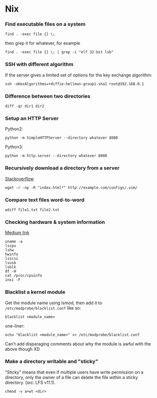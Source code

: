 # Nix

### Find executable files on a system

```
find . -exec file {} \;
```

then grep it for whatever, for example

```
find . -exec file {} \; | grep -i "elf 32-bit lsb"
```

### SSH with different algorithm

If the server gives a limited set of options for the key exchange algorithm:

```
ssh -oKexAlgorithms=+diffie-hellman-group1-sha1 root@192.168.0.1
```

### Difference between two directories

```
diff -qr dir1 dir2
```

### Setup an HTTP Server

Python2:

```
python -m SimpleHTTPServer --directory whatever 8080
```

Python3:

```
python -m http.server --directory whatever 8080
```

### Recursively download a directory from a server

[Stackoverflow](https://stackoverflow.com/questions/273743/using-wget-to-recursively-fetch-a-directory-with-arbitrary-files-in-it)

```
wget -r -np -R "index.html*" http://example.com/configs/.vim/
```

### Compare text files word-to-word

```
wdiff file1.txt file2.txt
```

### Checking hardware & system information

[Medium link](https://medium.com/technology-hits/basic-linux-commands-to-check-hardware-and-system-information-62a4436d40db)

```
uname -a
lscpu
lshw
hwinfo
lsscsi
lsusb
lsblk
df -H
cat /proc/cpuinfo
inxi -F
```

### Blacklist a kernel module

Get the module name using lsmod, then add it to `/etc/modprobe/blacklist.conf` like so:

```
blacklist <module_name>
```

one-liner:

```
echo "blacklist <module_name>" >> /etc/modprobe/blacklist.conf
```

Can't add disparaging comments about why the module is awful with the above though XD


### Make a directory writable and "sticky"

“Sticky” means that even if multiple users have write permission on a directory, only the owner of a file can delete the file within a sticky directory. (src: LFS v11.1).

```
chmod -v a+wt <dir>
```
